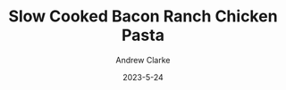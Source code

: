 ---
layout: recipe-page
permalink: /recipes/slow-cooked-bacon-ranch-chicken-pasta/
gallery: true
title: Slow Cooked Bacon Ranch Chicken Pasta
description: 
thumbnail: 
author: Andrew Clarke
date: 2023-5-24

category: Unlabeled
cuisine: Unlabeled
college: true
preptime: 30
resttime: 0
cooktime: 30
servings: 1

ingredients:
- 1 lb Chicken Breasts
- 6 Bacon Slices
- 2-3 Cloves Garlic Finely Chopped
- 1 oz Ranch Dressing + Seasoning Mix Package
- 1 can Cream of Chicken Soup
- 1 cup Sour Cream
- 1/2 tsp Pepper
- 1/2 cup Water
- 8 oz Spaghetti
instructions:
- Spray a 4-quart crockpot with cooking spray. Place Chicken Breast in the cooker.
- In a medium bowl, mix remaining ingredients except spaghetti. Pour over top of chicken.
- Cover and cook on low heat 6 hours or on high 3-4 hours.
- When about 15 minutes are left, cook and drain spaghetti.
- Just before serving, shred chicken with two forks and toss creamy chicken mixture with spaghetti.
tips:
---